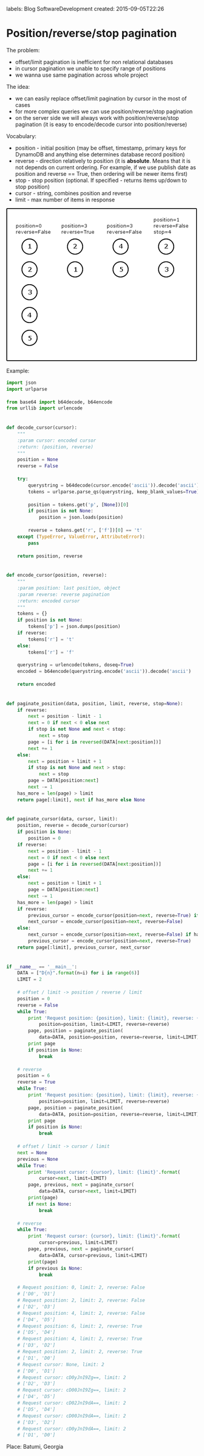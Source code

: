 labels: Blog
        SoftwareDevelopment
created: 2015-09-05T22:26

# Position/reverse/stop pagination

The problem:

- offset/limit pagination is inefficient for non relational databases
- in cursor pagination we unable to specify range of positions
- we wanna use same pagination across whole project

The idea:

- we can easily replace offset/limit pagination by cursor in the most of cases
- for more complex queries we can use position/reverse/stop pagination
- on the server side we will always work with position/reverse/stop pagination (it is easy to encode/decode cursor into position/reverse)

Vocabulary:

- position - initial position (may be offset, timestamp, primary keys for DynamoDB and anything else determines database record position)
- reverse - direction relatively to position (it is **absolute**. Means that it is not depends on current ordering. For example, if we use publish date as position and reverse == True, then ordering will be newer items first)
- stop - stop position (optional. If specified - returns items up/down to stop position)
- cursor - string, combines position and reverse
- limit - max number of items in response

![Position/reverse/stop pagination](pagination.png)

Example:
```python
import json
import urlparse

from base64 import b64decode, b64encode
from urllib import urlencode


def decode_cursor(cursor):
    """
    :param cursor: encoded cursor
    :return: (position, reverse)
    """
    position = None
    reverse = False

    try:
        querystring = b64decode(cursor.encode('ascii')).decode('ascii')
        tokens = urlparse.parse_qs(querystring, keep_blank_values=True)

        position = tokens.get('p', [None])[0]
        if position is not None:
            position = json.loads(position)

        reverse = tokens.get('r', ['f'])[0] == 't'
    except (TypeError, ValueError, AttributeError):
        pass

    return position, reverse


def encode_cursor(position, reverse):
    """
    :param position: last position, object
    :param reverse: reverse pagination
    :return: encoded cursor
    """
    tokens = {}
    if position is not None:
        tokens['p'] = json.dumps(position)
    if reverse:
        tokens['r'] = 't'
    else:
        tokens['r'] = 'f'

    querystring = urlencode(tokens, doseq=True)
    encoded = b64encode(querystring.encode('ascii')).decode('ascii')

    return encoded


def paginate_position(data, position, limit, reverse, stop=None):
    if reverse:
        next = position - limit - 1
        next = 0 if next < 0 else next
        if stop is not None and next < stop:
            next = stop
        page = [i for i in reversed(DATA[next:position])]
        next += 1
    else:
        next = position + limit + 1
        if stop is not None and next > stop:
            next = stop
        page = DATA[position:next]
        next -= 1
    has_more = len(page) > limit
    return page[:limit], next if has_more else None


def paginate_cursor(data, cursor, limit):
    position, reverse = decode_cursor(cursor)
    if position is None:
        position = 0
    if reverse:
        next = position - limit - 1
        next = 0 if next < 0 else next
        page = [i for i in reversed(DATA[next:position])]
        next += 1
    else:
        next = position + limit + 1
        page = DATA[position:next]
        next -= 1
    has_more = len(page) > limit
    if reverse:
        previous_cursor = encode_cursor(position=next, reverse=True) if has_more else None
        next_cursor = encode_cursor(position=next, reverse=False)
    else:
        next_cursor = encode_cursor(position=next, reverse=False) if has_more else None
        previous_cursor = encode_cursor(position=next, reverse=True)
    return page[:limit], previous_cursor, next_cursor


if __name__ == '__main__':
    DATA = ["D{n}".format(n=i) for i in range(6)]
    LIMIT = 2

    # offset / limit -> position / reverse / limit
    position = 0
    reverse = False
    while True:
        print 'Request position: {position}, limit: {limit}, reverse: {reverse}'.format(
            position=position, limit=LIMIT, reverse=reverse)
        page, position = paginate_position(
            data=DATA, position=position, reverse=reverse, limit=LIMIT)
        print page
        if position is None:
            break

    # reverse
    position = 6
    reverse = True
    while True:
        print 'Request position: {position}, limit: {limit}, reverse: {reverse}'.format(
            position=position, limit=LIMIT, reverse=reverse)
        page, position = paginate_position(
            data=DATA, position=position, reverse=reverse, limit=LIMIT)
        print page
        if position is None:
            break

    # offset / limit -> cursor / limit
    next = None
    previous = None
    while True:
        print 'Request cursor: {cursor}, limit: {limit}'.format(
            cursor=next, limit=LIMIT)
        page, previous, next = paginate_cursor(
            data=DATA, cursor=next, limit=LIMIT)
        print(page)
        if next is None:
            break

    # reverse
    while True:
        print 'Request cursor: {cursor}, limit: {limit}'.format(
            cursor=previous, limit=LIMIT)
        page, previous, next = paginate_cursor(
            data=DATA, cursor=previous, limit=LIMIT)
        print(page)
        if previous is None:
            break

    # Request position: 0, limit: 2, reverse: False
    # ['D0', 'D1']
    # Request position: 2, limit: 2, reverse: False
    # ['D2', 'D3']
    # Request position: 4, limit: 2, reverse: False
    # ['D4', 'D5']
    # Request position: 6, limit: 2, reverse: True
    # ['D5', 'D4']
    # Request position: 4, limit: 2, reverse: True
    # ['D3', 'D2']
    # Request position: 2, limit: 2, reverse: True
    # ['D1', 'D0']
    # Request cursor: None, limit: 2
    # ['D0', 'D1']
    # Request cursor: cD0yJnI9Zg==, limit: 2
    # ['D2', 'D3']
    # Request cursor: cD00JnI9Zg==, limit: 2
    # ['D4', 'D5']
    # Request cursor: cD02JnI9dA==, limit: 2
    # ['D5', 'D4']
    # Request cursor: cD00JnI9dA==, limit: 2
    # ['D3', 'D2']
    # Request cursor: cD0yJnI9dA==, limit: 2
    # ['D1', 'D0']
```

Place: Batumi, Georgia
